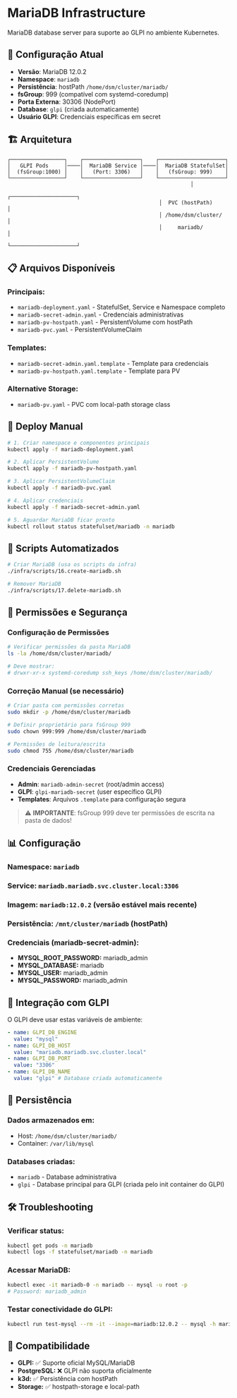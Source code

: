 # MariaDB Infrastructure

MariaDB database server para suporte ao GLPI no ambiente Kubernetes.

## 🎯 **Configuração Atual**

- **Versão**: MariaDB 12.0.2
- **Namespace**: `mariadb`
- **Persistência**: hostPath `/home/dsm/cluster/mariadb/`
- **fsGroup**: 999 (compatível com systemd-coredump)
- **Porta Externa**: 30306 (NodePort)
- **Database**: `glpi` (criada automaticamente)
- **Usuário GLPI**: Credenciais específicas em secret

## 🏗️ **Arquitetura**

```
┌─────────────────┐    ┌──────────────────┐    ┌─────────────────────┐
│   GLPI Pods     │────│  MariaDB Service │────│  MariaDB StatefulSet│
│  (fsGroup:1000) │    │   (Port: 3306)   │    │   (fsGroup: 999)    │
└─────────────────┘    └──────────────────┘    └─────────────────────┘
                                                          │
                                                ┌─────────────────────┐
                                                │  PVC (hostPath)     │
                                                │ /home/dsm/cluster/  │
                                                │     mariadb/        │
                                                └─────────────────────┘
```

## 📋 Arquivos Disponíveis

### **Principais:**

- `mariadb-deployment.yaml` - StatefulSet, Service e Namespace completo
- `mariadb-secret-admin.yaml` - Credenciais administrativas
- `mariadb-pv-hostpath.yaml` - PersistentVolume com hostPath
- `mariadb-pvc.yaml` - PersistentVolumeClaim

### **Templates:**

- `mariadb-secret-admin.yaml.template` - Template para credenciais
- `mariadb-pv-hostpath.yaml.template` - Template para PV

### **Alternative Storage:**

- `mariadb-pv.yaml` - PVC com local-path storage class

## 🚀 Deploy Manual

```bash
# 1. Criar namespace e componentes principais
kubectl apply -f mariadb-deployment.yaml

# 2. Aplicar PersistentVolume
kubectl apply -f mariadb-pv-hostpath.yaml

# 3. Aplicar PersistentVolumeClaim
kubectl apply -f mariadb-pvc.yaml

# 4. Aplicar credenciais
kubectl apply -f mariadb-secret-admin.yaml

# 5. Aguardar MariaDB ficar pronto
kubectl rollout status statefulset/mariadb -n mariadb
```

## 🔧 Scripts Automatizados

```bash
# Criar MariaDB (usa os scripts da infra)
./infra/scripts/16.create-mariadb.sh

# Remover MariaDB
./infra/scripts/17.delete-mariadb.sh
```

## 🔐 **Permissões e Segurança**

### **Configuração de Permissões**

```bash
# Verificar permissões da pasta MariaDB
ls -la /home/dsm/cluster/mariadb/

# Deve mostrar:
# drwxr-xr-x systemd-coredump ssh_keys /home/dsm/cluster/mariadb/
```

### **Correção Manual (se necessário)**

```bash
# Criar pasta com permissões corretas
sudo mkdir -p /home/dsm/cluster/mariadb

# Definir proprietário para fsGroup 999
sudo chown 999:999 /home/dsm/cluster/mariadb

# Permissões de leitura/escrita
sudo chmod 755 /home/dsm/cluster/mariadb
```

### **Credenciais Gerenciadas**

- **Admin**: `mariadb-admin-secret` (root/admin access)
- **GLPI**: `glpi-mariadb-secret` (user específico GLPI)
- **Templates**: Arquivos `.template` para configuração segura

> ⚠️ **IMPORTANTE**: fsGroup 999 deve ter permissões de escrita na pasta de dados!

## 📊 Configuração

### **Namespace:** `mariadb`

### **Service:** `mariadb.mariadb.svc.cluster.local:3306`

### **Imagem:** `mariadb:12.0.2` (versão estável mais recente)

### **Persistência:** `/mnt/cluster/mariadb` (hostPath)

### **Credenciais (mariadb-secret-admin):**

- **MYSQL_ROOT_PASSWORD:** mariadb_admin
- **MYSQL_DATABASE:** mariadb
- **MYSQL_USER:** mariadb_admin
- **MYSQL_PASSWORD:** mariadb_admin

## 🔗 Integração com GLPI

O GLPI deve usar estas variáveis de ambiente:

```yaml
- name: GLPI_DB_ENGINE
  value: "mysql"
- name: GLPI_DB_HOST
  value: "mariadb.mariadb.svc.cluster.local"
- name: GLPI_DB_PORT
  value: "3306"
- name: GLPI_DB_NAME
  value: "glpi" # Database criada automaticamente
```

## 💾 Persistência

### **Dados armazenados em:**

- Host: `/home/dsm/cluster/mariadb/`
- Container: `/var/lib/mysql`

### **Databases criadas:**

- `mariadb` - Database administrativa
- `glpi` - Database principal para GLPI (criada pelo init container do GLPI)

## 🛠️ Troubleshooting

### **Verificar status:**

```bash
kubectl get pods -n mariadb
kubectl logs -f statefulset/mariadb -n mariadb
```

### **Acessar MariaDB:**

```bash
kubectl exec -it mariadb-0 -n mariadb -- mysql -u root -p
# Password: mariadb_admin
```

### **Testar conectividade do GLPI:**

```bash
kubectl run test-mysql --rm -it --image=mariadb:12.0.2 -- mysql -h mariadb.mariadb.svc.cluster.local -u mariadb -p
```

## 🔄 Compatibilidade

- **GLPI:** ✅ Suporte oficial MySQL/MariaDB
- **PostgreSQL:** ❌ GLPI não suporta oficialmente
- **k3d:** ✅ Persistência com hostPath
- **Storage:** ✅ hostpath-storage e local-path
